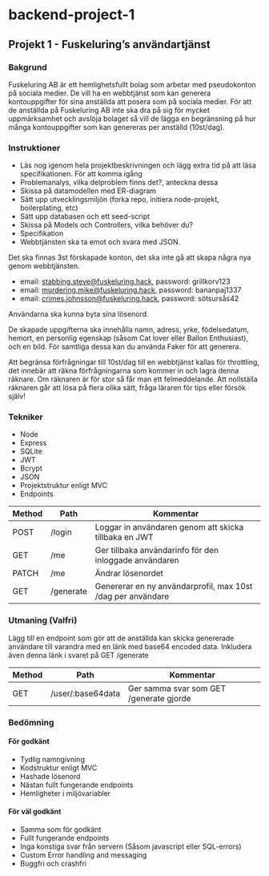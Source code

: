 # backend-project-1

## Projekt 1 - Fuskeluring’s användartjänst
### Bakgrund
Fuskeluring AB är ett hemlighetsfullt bolag som arbetar med pseudokonton på sociala medier. De vill ha en webbtjänst som kan generera kontouppgifter för sina anställda att posera som på sociala medier. För att de anställda på Fuskeluring AB inte ska dra på sig för mycket uppmärksamhet och avslöja bolaget så vill de lägga en begränsning på hur många kontouppgifter som kan genereras per anställd (10st/dag). 

### Instruktioner
* Läs nog igenom hela projektbeskrivningen och lägg extra tid på att läsa specifikationen. För att komma igång 
* Problemanalys, vilka delproblem finns det?, anteckna dessa
* Skissa på datamodellen med ER-diagram
* Sätt upp utvecklingsmiljön (forka repo, initiera node-projekt, boilerplating, etc)
* Sätt upp databasen och ett seed-script
* Skissa på Models och Controllers, vilka behöver du?
* Specifikation
* Webbtjänsten ska ta emot och svara med JSON.

Det ska finnas 3st förskapade konton, det ska inte gå att skapa några nya genom webbtjänsten.
- email: stabbing.steve@fuskeluring.hack, password: grillkorv123
- email: murdering.mike@fuskeluring.hack, password: bananpaj1337
- email: crimes.johnsson@fuskeluring.hack, password: sötsursås42

Användarna ska kunna byta sina lösenord.

De skapade uppgifterna ska innehålla namn, adress, yrke, födelsedatum, hemort, en personlig egenskap (såsom Cat lover eller Ballon Enthusiast), och en bild. För samtliga dessa kan du använda Faker för att generera.

Att begränsa förfrågningar till 10st/dag till en webbtjänst kallas för throttling, det innebär att räkna förfrågningarna som kommer in och lagra denna räknare. Om räknaren är för stor så får man ett felmeddelande. Att nollställa räknaren går att lösa på flera olika sätt, fråga läraren för tips eller försök själv!

### Tekniker
* Node
* Express
* SQLite
* JWT
* Bcrypt
* JSON
* Projektstruktur enligt MVC
* Endpoints

| Method  | Path | Kommentar |
| ------------- | ------------- | ------------- |
| POST  | /login  | Loggar in användaren genom att skicka tillbaka en JWT  |
| GET  | /me  | Ger tillbaka användarinfo för den inloggade användaren  |
| PATCH  | /me  | Ändrar lösenordet  |
| GET  | /generate  | Genererar en ny användarprofil, max 10st /dag per användare  |

### Utmaning (Valfri)
Lägg till en endpoint som gör att de anställda kan skicka genererade användare till varandra med en länk med base64 encoded data. 
Inkludera även denna länk i svaret på GET /generate

| Method  | Path | Kommentar |
| ------------- | ------------- | ------------- |
| GET  | /user/:base64data  | Ger samma svar som GET /generate gjorde  |


### Bedömning
#### För godkänt
* Tydlig namngivning
* Kodstruktur enligt MVC
* Hashade lösenord
* Nästan fullt fungerande endpoints
* Hemligheter i miljövariabler

#### För väl godkänt
* Samma som för godkänt
* Fullt fungerande endpoints
* Inga konstiga svar från servern (Såsom javascript eller SQL-errors)
* Custom Error handling and messaging
* Buggfri och crashfri
